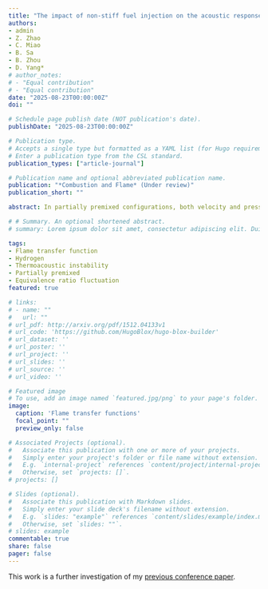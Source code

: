 ```yaml
---
title: "The impact of non-stiff fuel injection on the acoustic response of a partially premixed pure hydrogen flame"
authors:
- admin
- Z. Zhao
- C. Miao
- B. Sa
- B. Zhou
- D. Yang*
# author_notes:
# - "Equal contribution"
# - "Equal contribution"
date: "2025-08-23T00:00:00Z"
doi: ""

# Schedule page publish date (NOT publication's date).
publishDate: "2025-08-23T00:00:00Z"

# Publication type.
# Accepts a single type but formatted as a YAML list (for Hugo requirements).
# Enter a publication type from the CSL standard.
publication_types: ["article-journal"]

# Publication name and optional abbreviated publication name.
publication: "*Combustion and Flame* (Under review)"
publication_short: ""

abstract: In partially premixed configurations, both velocity and pressure fluctuations can induce temporal equivalence ratio fluctuations in the vicinity of the fuel injector. Once the pressure oscillation reaches a significant level, the assumption of stiff fuel injection will be compromised, resulting in a fluctuation in fuel mass flow. This study investigates the influence of non-stiff injection, where the fuel mass flow can be modulated by pressure fluctuations, on the dynamic response of a jet-stabilized, partially premixed hydrogen flame. A model incorporating the acoustic impedance of a circular aperture in the fuel line is developed and coupled with a mixing transfer function to predict the evolution of equivalence ratio fluctuations and validated using time-resolved ultraviolet absorption spectroscopy under acoustic forcing. Results show that the non-stiff model successfully captures the trend in the gain, whereas the stiff model does not. Flame transfer functions (FTF) based on OH* chemiluminescence intensity exhibit gain modulation patterns over frequency, arising from constructive and destructive interferences between velocity- and equivalence ratio-driven oscillations, with a Strouhal number scaling effectively collapsing the phase behavior and the positions of peaks and troughs in the FTF gain. However, variations in the FTF gain across different mean flow velocities suggest an additional contribution of pressure-induced equivalence ratio fluctuations. To identify this effect, an alternative FTF is introduced using the fuel injection velocity as the reference input. The resultant collapse of the FTF gains confirms the role of pressure-induced equivalence ratio fluctuations. Finally, a spatiotemporal analysis of OH* intensity reveals distinct dynamic responses at the bottom and top parts of the flame when subjected to modulations in velocity and equivalence ratio, highlighting a phase-dependent interference mechanism. These findings advance the understanding of partially premixed hydrogen flame dynamics under non-stiff injection conditions and offer valuable insights for the design of future hydrogen-fueled combustion systems.

# # Summary. An optional shortened abstract.
# summary: Lorem ipsum dolor sit amet, consectetur adipiscing elit. Duis posuere tellus ac convallis placerat. Proin tincidunt magna sed ex sollicitudin condimentum.

tags:
- Flame transfer function
- Hydrogen
- Thermoacoustic instability
- Partially premixed
- Equivalence ratio fluctuation
featured: true

# links:
# - name: ""
#   url: ""
# url_pdf: http://arxiv.org/pdf/1512.04133v1
# url_code: 'https://github.com/HugoBlox/hugo-blox-builder'
# url_dataset: ''
# url_poster: ''
# url_project: ''
# url_slides: ''
# url_source: ''
# url_video: ''

# Featured image
# To use, add an image named `featured.jpg/png` to your page's folder. 
image:
  caption: 'Flame transfer functions'
  focal_point: ""
  preview_only: false

# Associated Projects (optional).
#   Associate this publication with one or more of your projects.
#   Simply enter your project's folder or file name without extension.
#   E.g. `internal-project` references `content/project/internal-project/index.md`.
#   Otherwise, set `projects: []`.
# projects: []

# Slides (optional).
#   Associate this publication with Markdown slides.
#   Simply enter your slide deck's filename without extension.
#   E.g. `slides: "example"` references `content/slides/example/index.md`.
#   Otherwise, set `slides: ""`.
# slides: example
commentable: true
share: false
pager: false
---
```


This work is a further investigation of my [previous conference paper](/presentations/W_Liang_ASPACC2025Conference/).

<!-- {{% callout note %}}
Click the *Cite* button above to demo the feature to enable visitors to import publication metadata into their reference management software.
{{% /callout %}}

{{% callout note %}}
Create your slides in Markdown - click the *Slides* button to check out the example.
{{% /callout %}}

Add the publication's **full text** or **supplementary notes** here. You can use rich formatting such as including [code, math, and images](https://docs.hugoblox.com/content/writing-markdown-latex/). -->
